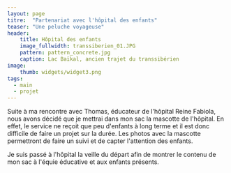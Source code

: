 ```yaml
---
layout: page
titre:  "Partenariat avec l'hôpital des enfants"
teaser: "Une peluche voyageuse"
header:
    title: Hôpital des enfants
    image_fullwidth: transsiberien_01.JPG
    pattern: pattern_concrete.jpg
    caption: Lac Baïkal, ancien trajet du transsibérien
image:
    thumb: widgets/widget3.png
tags:
  - main
  - projet
---
```


Suite à ma rencontre avec Thomas, éducateur de l'hôpital Reine Fabiola, nous avons décidé que je mettrai dans mon sac la mascotte de l'hôpital. En effet, le service ne reçoit que peu d'enfants à long terme et il est donc difficile de faire un projet sur la durée. Les photos avec la mascotte permettront de faire un suivi et de capter l'attention des enfants.

Je suis passé à l'hôpital la veille du départ afin de montrer le contenu de mon sac à l'équie éducative et aux enfants présents.
